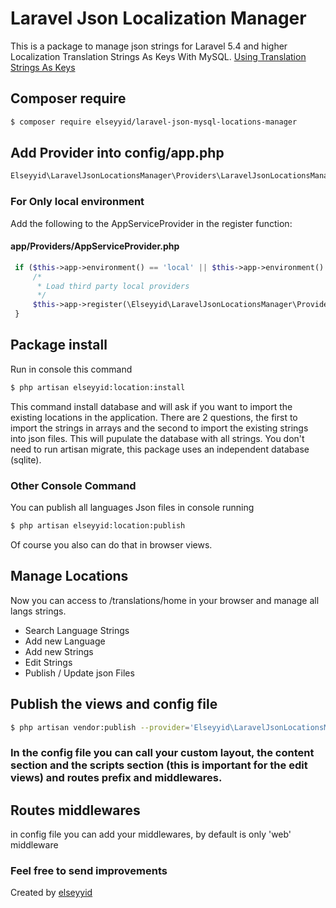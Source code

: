 # Laravel Json Localization Manager

This is a package to manage json strings for Laravel 5.4 and higher Localization Translation Strings As Keys With MySQL.
[Using Translation Strings As Keys][6ea2d96e]

  [6ea2d96e]: https://laravel.com/docs/5.4/localization#using-translation-strings-as-keys "Using Translation Strings As Keys"

## Composer require
``` bash
$ composer require elseyyid/laravel-json-mysql-locations-manager
```
## Add Provider into config/app.php
``` php
Elseyyid\LaravelJsonLocationsManager\Providers\LaravelJsonLocationsManagerServiceProvider::class,
```
### For Only local environment
Add the following to the AppServiceProvider in the register function:
#### app/Providers/AppServiceProvider.php
``` php
 if ($this->app->environment() == 'local' || $this->app->environment() == 'testing') {
     /*
      * Load third party local providers
      */
     $this->app->register(\Elseyyid\LaravelJsonLocationsManager\Providers\LaravelJsonLocationsManagerServiceProvider::class);
 }
```

## Package install
Run in console this command
``` bash
$ php artisan elseyyid:location:install
```
This command install database and will ask if you want to import the existing locations in the application.
There are 2 questions, the first to import the strings in arrays and the second to import the existing strings into json files.
This will pupulate the database with all strings. You don't need to run artisan migrate, this package uses an independent database (sqlite).


### Other Console Command
You can publish all languages Json files in console running
``` bash
$ php artisan elseyyid:location:publish
```
Of course you also can do that in browser views.

## Manage Locations
Now you can access to /translations/home in your browser and manage all langs strings.
 - Search Language Strings
 - Add new Language
 - Add new Strings
 - Edit Strings
 - Publish / Update json Files

## Publish the views and config file
``` bash
$ php artisan vendor:publish --provider='Elseyyid\LaravelJsonLocationsManager\Providers\LaravelJsonLocationsManagerServiceProvider'
```
### In the config file you can call your custom layout, the content section and the scripts section (this is important for the edit views) and routes prefix and middlewares.

## Routes middlewares
in config file you can add your middlewares, by default is only 'web' middleware

### Feel free to send improvements
Created by [elseyyid][760a7857]

  [760a7857]: https://github.com/OmarElseyyid "https://github.com/OmarElseyyid"


